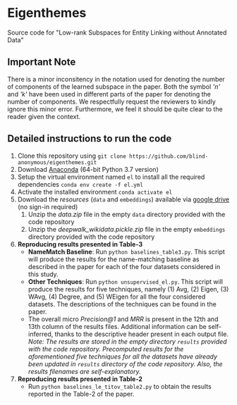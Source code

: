 # Eigenthemes
Source code for "Low-rank Subspaces for Entity Linking without Annotated Data"

## Important Note
There is a minor inconsitency in the notation used for denoting the number of components of the learned subspace in the paper. Both the symbol *'n'* and *'k'* have been used in different parts of the paper for denoting the number of components. We respectfully request the reviewers to kindly ignore this minor error. Furthermore, we feel it should be quite clear to the reader given the context.

## Detailed instructions to run the code
1. Clone this repository using `git clone https://github.com/blind-anonymous/eigenthemes.git`
2. Download [Anaconda](https://www.anaconda.com/distribution/#download-section) (64-bit Python 3.7 version)
3. Setup the virtual environment named `el` to install all the required dependencies
	`conda env create -f el.yml`
4. Activate the installed environment
	`conda activate el`
5. Download the *resources* (`data` and `embeddings`) available via [google drive](https://drive.google.com/drive/folders/1iRxfWpE9AabIoO5gFHpqIrFhAyPQ6IRq?usp=sharing) (no sign-in required)
    1. Unzip the *data.zip* file in the empty `data` directory provided with the code repository
    2. Unzip the *deepwalk_wikidata.pickle.zip* file in the empty `embeddings` directory provided with the code repository
6. **Reproducing results presented in Table-3**
    * **NameMatch Baseline**: Run `python baselines_table3.py`. This script will produce the results for the name-matching baseline as described in the paper for each of the four datasets considered in this study.
    * **Other Techniques**: Run `python unsupervised_el.py`. This script will produce the results for five techniques, namely (1) Avg, (2) Eigen, (3) WAvg, (4) Degree, and (5) WEigen for all the four considered datasets. The descriptions of the techniques can be found in the paper.
    * The overall micro *Precision@1* and *MRR* is present in the 12th and 13th column of the results files. Additional information can be self-inferred, thanks to the descriptive header present in each output file.
    *Note: The results are stored in the empty directory `results` provided with the code repository. Precomputed results for the aforementioned five techniques for all the datasets have already been updated in `results` directory of the code repository. Also, the results filenames are self-explanatory.*
7. **Reproducing results presented in Table-2**
	* Run `python baselines_le_titov_table2.py` to obtain the results reported in the Table-2 of the paper.
